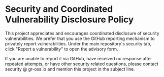 # Security and Coordinated Vulnerability Disclosure Policy

This project appreciates and encourages coordinated disclosure of security vulnerabilities. We prefer that you use the GitHub reporting mechanism to privately report vulnerabilities. Under the main repository's security tab, click "Report a vulnerability" to open the advisory form.

If you are unable to report it via GitHub, have received no response after repeated attempts, or have other security related questions, please contact security @ gr-oss.io and mention this project in the subject line.
